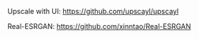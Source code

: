 Upscale with UI: https://github.com/upscayl/upscayl

Real-ESRGAN: https://github.com/xinntao/Real-ESRGAN